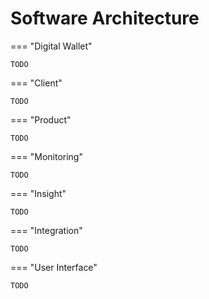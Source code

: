 # Software Architecture


=== "Digital Wallet"

    TODO

=== "Client"

    TODO

=== "Product"

    TODO

=== "Monitoring"

    TODO

=== "Insight"

    TODO

=== "Integration" 

    TODO

=== "User Interface"

    TODO